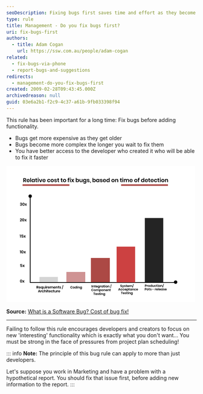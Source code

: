 ```yaml
---
seoDescription: Fixing bugs first saves time and effort as they become more complex and costly to resolve over time.
type: rule
title: Management - Do you fix bugs first?
uri: fix-bugs-first
authors:
  - title: Adam Cogan
    url: https://ssw.com.au/people/adam-cogan
related:
  - fix-bugs-via-phone
  - report-bugs-and-suggestions
redirects:
  - management-do-you-fix-bugs-first
created: 2009-02-28T09:43:45.000Z
archivedreason: null
guid: 03e6a2b1-f2c9-4c37-a61b-9fb033398f94
---
```


This rule has been important for a long time: Fix bugs before adding functionality.

- Bugs get more expensive as they get older
- Bugs become more complex the longer you wait to fix them
- You have better access to the developer who created it who will be able to fix it faster

<!--endintro-->

![Bugs cost more to fix over time](0_f1mn8rittlwl3zwz.png)

**Source:** [What is a Software Bug? Cost of bug fix!](https://www.testbytes.net/blog/what-is-a-software-bug)

---

Failing to follow this rule encourages developers and creators to focus on new 'interesting' functionality which is exactly what you don't want...
You must be strong in the face of pressures from project plan scheduling!

::: info
**Note:** The principle of this bug rule can apply to more than just developers.

Let's suppose you work in Marketing and have a problem with a hypothetical report. You should fix that issue first, before adding new information to the report.
:::
